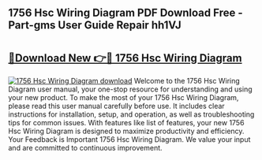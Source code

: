 ## 1756 Hsc Wiring Diagram PDF Download Free - Part-gms User Guide Repair hh1VJ

# <h2><a href="http://dfuru2y.blite.top/?on=1756+Hsc+Wiring+Diagram">🔗Download New 👉🔴 1756 Hsc Wiring Diagram</a></h2>

[![1756 Hsc Wiring Diagram download](https://i.imgur.com/lujVjoI.png)](http://dfuru2y.blite.top/?on=1756+Hsc+Wiring+Diagram)
Welcome to the 1756 Hsc Wiring Diagram user manual, your one-stop resource for understanding and using your new product. To make the most of your 1756 Hsc Wiring Diagram, please read this user manual carefully before use. It includes clear instructions for installation, setup, and operation, as well as troubleshooting tips for common issues. With features like list of features, your new 1756 Hsc Wiring Diagram is designed to maximize productivity and efficiency. Your Feedback is Important 1756 Hsc Wiring Diagram. We value your input and are committed to continuous improvement.
